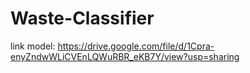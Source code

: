 # Waste-Classifier
link model: https://drive.google.com/file/d/1Cpra-enyZndwWLiCVEnLQWuRBR_eKB7Y/view?usp=sharing
